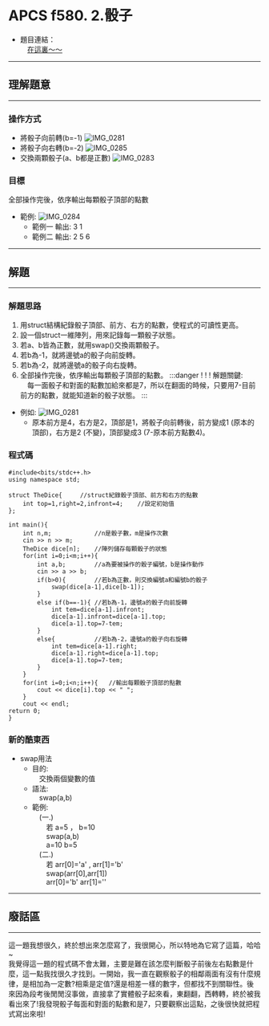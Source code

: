 # **APCS f580. 2.骰子**

*  題目連結：<br/>
&emsp;[在這裏～～](https://zerojudge.tw/ShowProblem?problemid=f580)
 
---

## **理解題意**

---

### 操作方式
* 將骰子向前轉(b=-1)
![IMG_0281](https://hackmd.io/_uploads/Hyo2KyHyA.jpg)
* 將骰子向右轉(b=-2)
![IMG_0285](https://hackmd.io/_uploads/BJO2Xd8JC.jpg)
* 交換兩顆骰子(a、b都是正數)
![IMG_0283](https://hackmd.io/_uploads/SkFwoJrJR.jpg)
### 目標
全部操作完後，依序輸出每顆骰子頂部的點數
* 範例:
![IMG_0284](https://hackmd.io/_uploads/H1CZMgH1C.jpg)
    * 範例一 輸出: 3 1 
    * 範例二 輸出: 2 5 6
    
---    
    
## 解題

---
### 解題思路
1. 用struct結構紀錄骰子頂部、前方、右方的點數，使程式的可讀性更高。
2. 設一個struct一維陣列，用來記錄每一顆骰子狀態。
3. 若a、b皆為正數，就用swap()交換兩顆骰子。
4. 若b為-1，就將邊號a的骰子向前旋轉。
5. 若b為-2，就將邊號a的骰子向右旋轉。
6. 全部操作完後，依序輸出每顆骰子頂部的點數。
:::danger 
! ! ! 解題關鍵:<br/>
&emsp;每一面骰子和對面的點數加給來都是7，所以在翻面的時候，只要用7-目前前方的點數，就能知道新的骰子狀態。
:::
* 例如:
![IMG_0281](https://hackmd.io/_uploads/r1Xs7WHkR.jpg)
    * 原本前方是4，右方是2，頂部是1，將骰子向前轉後，前方變成1 (原本的頂部)，右方是2 (不變)，頂部變成3 (7-原本前方點數4)。


### 程式碼

```c++=
#include<bits/stdc++.h>
using namespace std;

struct TheDice{     //struct紀錄骰子頂部、前方和右方的點數
    int top=1,right=2,infront=4;    //設定初始值
};

int main(){
    int n,m;            //n是骰子數，m是操作次數
    cin >> n >> m;
    TheDice dice[n];    //陣列儲存每顆骰子的狀態
    for(int i=0;i<m;i++){
        int a,b;        //a為要被操作的骰子編號，b是操作動作
        cin >> a >> b;
        if(b>0){        //若b為正數，則交換編號a和編號b的骰子
            swap(dice[a-1],dice[b-1]);
        }
        else if(b==-1){ //若b為-1，邊號a的骰子向前旋轉
            int tem=dice[a-1].infront;
            dice[a-1].infront=dice[a-1].top;
            dice[a-1].top=7-tem;
        }
        else{           //若b為-2，邊號a的骰子向右旋轉
            int tem=dice[a-1].right;
            dice[a-1].right=dice[a-1].top;
            dice[a-1].top=7-tem;
        }
    }
    for(int i=0;i<n;i++){   //輸出每顆骰子頂部的點數
        cout << dice[i].top << " ";
    }
    cout << endl;
return 0;
}
```

### 新的酷東西

* swap用法
    * 目的:<br/>
        &emsp;交換兩個變數的值
    * 語法:<br/>
        &emsp;swap(a,b)
    * 範例:<br/>
        &emsp;(一.)<br/>
        &emsp;&emsp;若 a=5 ， b=10<br/> 
        &emsp;&emsp;swap(a,b)<br/>
        &emsp;&emsp;a=10 b=5<br/>
        &emsp;(二.)<br/>
        &emsp;&emsp;若 arr[0]='a' , arr[1]='b'<br/>
        &emsp;&emsp;swap(arr[0],arr[1])<br/>
        &emsp;&emsp;arr[0]='b' arr[1]=''<br/>


---
## 廢話區
---

這一題我想很久，終於想出來怎麼寫了，我很開心，所以特地為它寫了這篇，哈哈~<br/>
我覺得這一題的程式碼不會太難，主要是難在該怎麼判斷骰子前後左右點數是什麼，這一點我找很久才找到。一開始，我一直在觀察骰子的相鄰兩面有沒有什麼規律，是相加為一定數?相乘是定值?還是相差一樣的數字，但都找不到關聯性。後來因為段考後閒閒沒事做，直接拿了實體骰子起來看，東翻翻，西轉轉，終於被我看出來了!我發現骰子每面和對面的點數和是7，只要觀察出這點，之後很快就把程式寫出來啦!
